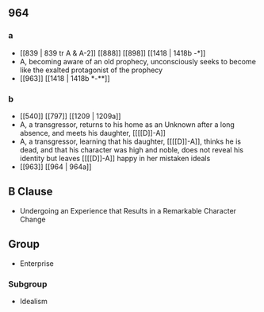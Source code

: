 ## 964
### a
- [[839 | 839 tr A &amp; A-2]] [[888]] [[898]] [[1418 | 1418b -*]] 
- A, becoming aware of an old prophecy, unconsciously seeks to become like the exalted protagonist of the prophecy
- [[963]] [[1418 | 1418b *-**]] 

### b
- [[540]] [[797]] [[1209 | 1209a]] 
- A, a transgressor, returns to his home as an Unknown after a long absence, and meets his daughter, [[[[D]]-A]]
- A, a transgressor, learning that his daughter, [[[[D]]-A]], thinks he is dead, and that his character was high and noble, does not reveal his identity but leaves [[[[D]]-A]] happy in her mistaken ideals
- [[963]] [[964 | 964a]] 

## B Clause
- Undergoing an Experience that Results in a Remarkable Character Change

## Group
- Enterprise

### Subgroup
- Idealism

